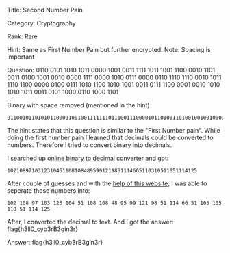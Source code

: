 Title: Second Number Pain

Category: Cryptography

Rank: Rare

Hint: Same as First Number Pain but further encrypted. Note: Spacing is important

Question: 0110 0101 1010 1011 0000 1001 0011 1111 1011 1001 1100 0010 1101 0011 0100 1001 0010 0000 1111 0000 1010 0111 0000 0110 1110 1110 0010 1011 1110 1100 0000 0100 0111 1010 1100 1010 1001 0011 0111 1100 0001 0010 1010 1010 1011 0011 0101 1000 0110 1000 1101

Binary with space removed (mentioned in the hint)
```
011001011010101100001001001111111011100111000010110100110100100100100000111100001010011100000110111011100010101111101100000001000111101011001010100100110111110000010010101010101011001101011000011010001101
```

The hint states that this question is similar to the "First Number pain". While doing the first number pain I learned that decimals could be converted to numbers. Therefore I tried to convert binary into decimals.

I searched up [online binary to decimal](https://www.rapidtables.com/convert/number/binary-to-decimal.html) converter and got:
```
10210897103123104511081084895991219851114665110310511051114125
```

After couple of guesses and with the [help of this website](https://cryptii.com/pipes/decimal-text), I was able to seperate those numbers into:
```
102 108 97 103 123 104 51 108 108 48 95 99 121 98 51 114 66 51 103 105 110 51 114 125
```

After, I converted the decimal to text. And I got the answer:
flag{h3ll0_cyb3rB3gin3r}

Answer: flag{h3ll0_cyb3rB3gin3r}
